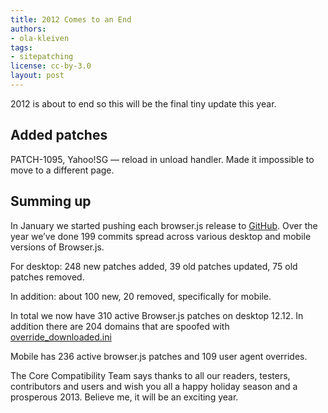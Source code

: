 ```yaml
---
title: 2012 Comes to an End
authors:
- ola-kleiven
tags:
- sitepatching
license: cc-by-3.0
layout: post
---
```


2012 is about to end so this will be the final tiny update this year.

## Added patches

PATCH-1095, Yahoo!SG — reload in unload handler. Made it impossible to move to a different page.

## Summing up

In January we started pushing each browser.js release to [GitHub][1]. Over the year we’ve done 199 commits spread across various desktop and mobile versions of Browser.js.

[1]: https://github.com/operasoftware/browserjs/

For desktop: 248 new patches added, 39 old patches updated, 75 old patches removed.

In addition: about 100 new, 20 removed, specifically for mobile.

In total we now have 310 active Browser.js patches on desktop 12.12. In addition there are 204 domains that are spoofed with [override_downloaded.ini][1]

[1]: https://github.com/operasoftware/browserjs/blob/master/desktop/spoofs.xml

Mobile has 236 active browser.js patches and 109 user agent overrides.

The Core Compatibility Team says thanks to all our readers, testers, contributors and users and wish you all a happy holiday season and a prosperous 2013. Believe me, it will be an exciting year.
